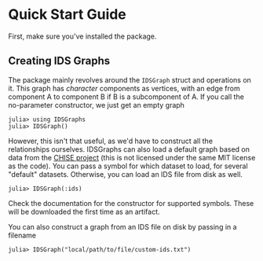 # Quick Start Guide

First, make sure you've installed the package.


## Creating IDS Graphs

The package mainly revolves around the `IDSGraph` struct and operations on it. This graph has *character* components as vertices, with an edge from component A to component B if B is a subcomponent of A. If you call the no-parameter constructor, we just get an empty graph

```@example
julia> using IDSGraphs
julia> IDSGraph()
```

However, this isn't that useful, as we'd have to construct all the relationships ourselves. IDSGraphs can also load a default graph based on data from the [CHISE project](http://www.chise.org/) (this is not licensed under the same MIT license as the code). You can pass a symbol for which dataset to load, for several "default" datasets. Otherwise, you can load an IDS file from disk as well.

```@example
julia> IDSGraph(:ids)
```

Check the documentation for the constructor for supported symbols. These will be downloaded the first time as an artifact.

You can also construct a graph from an IDS file on disk by passing in a filename

```julia-repl
julia> IDSGraph("local/path/to/file/custom-ids.txt")
```
